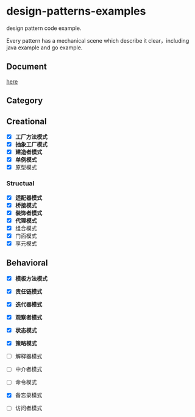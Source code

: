 # design-patterns-examples
design pattern code example. 

Every pattern has a mechanical scene which describe it clear，including java example and go example.

## Document

[here](https://hanzhang2566.github.io/tags/design-pattern/)

## Category

## Creational

- [x] **工厂方法模式**
- [x] **抽象工厂模式**
- [x] **建造者模式**
- [x] **单例模式**
- [x] 原型模式

### Structual

- [x] **适配器模式**
- [x] **桥接模式**
- [x] **装饰者模式**
- [x] **代理模式**
- [x] 组合模式
- [x] 门面模式
- [x] 享元模式

## Behavioral

- [x] **模板方法模式**
- [x] **责任链模式**
- [x] **迭代器模式**
- [x] **观察者模式**
- [x] **状态模式**
- [x] **策略模式**
- [ ] 解释器模式
- [ ] 中介者模式
- [ ] 命令模式
- [x] 备忘录模式
- [ ] 访问者模式

